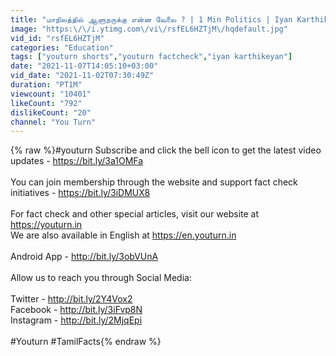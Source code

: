 ```yaml
---
title: "மாநிலத்தில் ஆளுநருக்கு என்ன வேலை ? | 1 Min Politics | Iyan Karthikeyan | Youturn"
image: "https:\/\/i.ytimg.com\/vi\/rsfEL6HZTjM\/hqdefault.jpg"
vid_id: "rsfEL6HZTjM"
categories: "Education"
tags: ["youturn shorts","youturn factcheck","iyan karthikeyan"]
date: "2021-11-07T14:05:10+03:00"
vid_date: "2021-11-02T07:30:49Z"
duration: "PT1M"
viewcount: "10401"
likeCount: "792"
dislikeCount: "20"
channel: "You Turn"
---
```

{% raw %}#youturn Subscribe and click the bell icon to get the latest video updates - <a rel="nofollow" target="blank" href="https://bit.ly/3a1OMFa">https://bit.ly/3a1OMFa</a><br /><br />You can join membership through the website and support fact check initiatives - <a rel="nofollow" target="blank" href="https://bit.ly/3iDMUX8">https://bit.ly/3iDMUX8</a><br /><br />For fact check and other special articles, visit our website at <a rel="nofollow" target="blank" href="https://youturn.in">https://youturn.in</a><br />We are also available in English at <a rel="nofollow" target="blank" href="https://en.youturn.in">https://en.youturn.in</a><br /><br />Android App - <a rel="nofollow" target="blank" href="http://bit.ly/3obVUnA">http://bit.ly/3obVUnA</a><br /><br />Allow us to reach you through Social Media:<br /><br />Twitter - <a rel="nofollow" target="blank" href="http://bit.ly/2Y4Vox2">http://bit.ly/2Y4Vox2</a><br />Facebook - <a rel="nofollow" target="blank" href="http://bit.ly/3iFvp8N">http://bit.ly/3iFvp8N</a><br />Instagram - <a rel="nofollow" target="blank" href="http://bit.ly/2MjqEpi">http://bit.ly/2MjqEpi</a><br /><br />#Youturn #TamilFacts{% endraw %}
